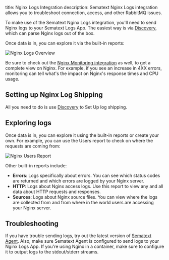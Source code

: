title: Nginx Logs Integration
description: Sematext Nginx Logs integration allows you to troubleshoot connection, access, and other RabbitMQ issues.

To make use of the Sematext Nginx Logs integration, you'll need to send Nginx logs to your Sematext Logs App. The easiest way is via [Discovery](../logs/discovery/setup), which can parse Nginx logs out of the box.

Once data is in, you can explore it via the built-in reports: 

<img
  class="content-modal-image"
  alt="Nginx Logs Overview"
  src="../../images/logs/nginx-logpack-1.png"
  title="Nginx Logs Overview"
/>

Be sure to check out the [Nginx Monitoring integration](./nginx.md) as well, to get a complete view on Nginx. For example, if you see an increase in 4XX errors, monitoring can tell what's the impact on Nginx's response times and CPU usage.

## Setting up Nginx Log Shipping

All you need to do is use [Discovery](../logs/discovery/setup) to Set Up log shipping.

## Exploring logs

Once data is in, you can explore it using the built-in reports or create your own. For example, you can use the Users report to check on where the requests are coming from:

<img
  class="content-modal-image"
  alt="Nginx Users Report"
  src="../../images/logs/nginx-logpack-2.png"
  title="Nginx Users Report"
/>

Other built-in reports include:

- **Errors**: Logs specifically about errors. You can see which status codes are returned and which errors are logged by your Nginx server.
- **HTTP**: Logs about Nginx access logs. Use this report to view any and all data about HTTP requests and responses.
- **Sources**: Logs about Nginx source files. You can view where the logs are collected from and from where in the world users are accessing your Nginx server.

## Troubleshooting

If you have trouble sending logs, try out the latest version of [Sematext Agent](../agents/sematext-agent/installation/). Also, make sure Sematext Agent is configured to send logs to your Nginx Logs App. If you're using Nginx in a container, make sure to configure it to output logs to the stdout/stderr streams.
